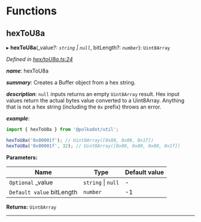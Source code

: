 

# Functions

<a id="hextou8a"></a>

##  hexToU8a

▸ **hexToU8a**(_value?: *`string` \| `null`*, bitLength?: *`number`*): `Uint8Array`

*Defined in [hex/toU8a.ts:24](https://github.com/polkadot-js/common/blob/ef30fb8/packages/util/src/hex/toU8a.ts#L24)*

*__name__*: hexToU8a

*__summary__*: Creates a Buffer object from a hex string.

*__description__*: `null` inputs returns an empty `Uint8Array` result. Hex input values return the actual bytes value converted to a Uint8Array. Anything that is not a hex string (including the `0x` prefix) throws an error.

*__example__*:   

```javascript
import { hexToU8a } from '@polkadot/util';

hexToU8a('0x80001f'); // Uint8Array([0x80, 0x00, 0x1f])
hexToU8a('0x80001f', 32); // Uint8Array([0x00, 0x80, 0x00, 0x1f])
```

**Parameters:**

| Name | Type | Default value |
| ------ | ------ | ------ |
| `Optional` _value | `string` \| `null` | - |
| `Default value` bitLength | `number` |  -1 |

**Returns:** `Uint8Array`

___

